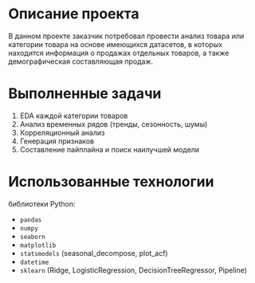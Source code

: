 # Описание проекта

В данном проекте заказчик потребовал провести анализ товара или категории товара на основе имеющихся датасетов, в которых находится информация о продажах отдельных товаров, а также демографическая составляющая продаж. 

# Выполненные задачи

1. EDA каждой категории товаров
2. Анализ временных рядов (тренды, сезонность, шумы)
3. Корреляционный анализ
4. Генерация признаков
5. Составление пайплайна и поиск наилучшей модели

# Использованные технологии
библиотеки Python: 
- `pandas`
- `numpy`
- `seaborn`
- `matplotlib`
- `statsmodels` (seasonal_decompose, plot_acf)
- `datetime`
- `sklearn` (Ridge, LogisticRegression, DecisionTreeRegressor, Pipeline)
